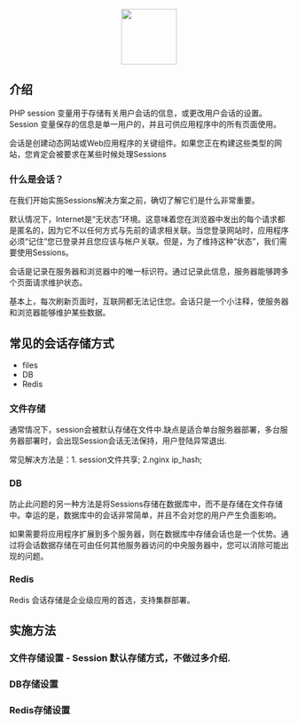 <p align="center"><img width="100" src="http://php.net/images/logos/php-logo.svg"></p>

## 介绍

<p>PHP session 变量用于存储有关用户会话的信息，或更改用户会话的设置。Session 变量保存的信息是单一用户的，并且可供应用程序中的所有页面使用。</p>

<p>会话是创建动态网站或Web应用程序的关键组件。如果您正在构建这些类型的网站，您肯定会被要求在某些时候处理Sessions</p>

### 什么是会话？

<p>在我们开始实施Sessions解决方案之前，确切了解它们是什么非常重要。</p>

<p>默认情况下，Internet是“无状态”环境。这意味着您在浏览器中发出的每个请求都是匿名的，因为它不以任何方式与先前的请求相关联。当您登录网站时，应用程序必须“记住”您已登录并且您应该与帐户关联。但是，为了维持这种“状态”，我们需要使用Sessions。</p>

<p>会话是记录在服务器和浏览器中的唯一标识符。通过记录此信息，服务器能够跨多个页面请求维护状态。</p>

<p>基本上，每次刷新页面时，互联网都无法记住您。会话只是一个小注释，使服务器和浏览器能够维护某些数据。</p>

## 常见的会话存储方式

- files
- DB
- Redis

### 文件存储

<p>通常情况下，session会被默认存储在文件中.缺点是适合单台服务器部署，多台服务器部署时，会出现Session会话无法保持，用户登陆异常退出.</p>

<p>常见解决方法是：1. session文件共享; 2.nginx ip_hash;</p>

### DB

<p>防止此问题的另一种方法是将Sessions存储在数据库中，而不是存储在文件存储中。幸运的是，数据库中的会话非常简单，并且不会对您的用户产生负面影响。</p>

<p>如果需要将应用程序扩展到多个服务器，则在数据库中存储会话也是一个优势。通过将会话数据存储在可由任何其他服务器访问的中央服务器中，您可以消除可能出现的问题。</p>

### Redis

<p>Redis 会话存储是企业级应用的首选，支持集群部署。</p>

## 实施方法

### 文件存储设置 - Session 默认存储方式，不做过多介绍.

### DB存储设置

### Redis存储设置
